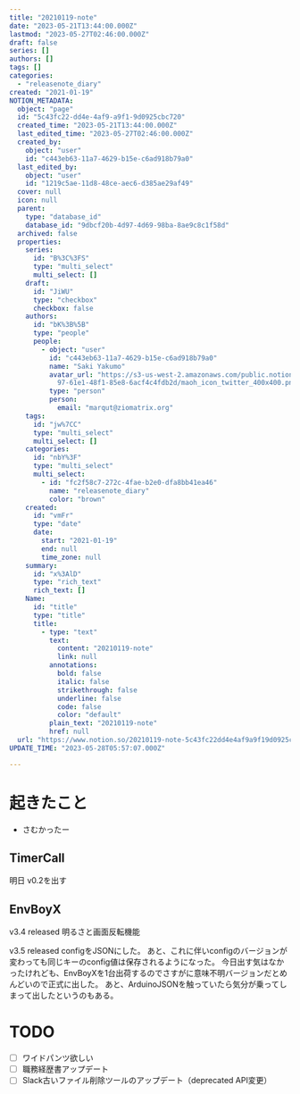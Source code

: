 ```yaml
---
title: "20210119-note"
date: "2023-05-21T13:44:00.000Z"
lastmod: "2023-05-27T02:46:00.000Z"
draft: false
series: []
authors: []
tags: []
categories:
  - "releasenote_diary"
created: "2021-01-19"
NOTION_METADATA:
  object: "page"
  id: "5c43fc22-dd4e-4af9-a9f1-9d0925cbc720"
  created_time: "2023-05-21T13:44:00.000Z"
  last_edited_time: "2023-05-27T02:46:00.000Z"
  created_by:
    object: "user"
    id: "c443eb63-11a7-4629-b15e-c6ad918b79a0"
  last_edited_by:
    object: "user"
    id: "1219c5ae-11d8-48ce-aec6-d385ae29af49"
  cover: null
  icon: null
  parent:
    type: "database_id"
    database_id: "9dbcf20b-4d97-4d69-98ba-8ae9c8c1f58d"
  archived: false
  properties:
    series:
      id: "B%3C%3FS"
      type: "multi_select"
      multi_select: []
    draft:
      id: "JiWU"
      type: "checkbox"
      checkbox: false
    authors:
      id: "bK%3B%5B"
      type: "people"
      people:
        - object: "user"
          id: "c443eb63-11a7-4629-b15e-c6ad918b79a0"
          name: "Saki Yakumo"
          avatar_url: "https://s3-us-west-2.amazonaws.com/public.notion-static.com/3ad1c4\
            97-61e1-48f1-85e8-6acf4c4fdb2d/maoh_icon_twitter_400x400.png"
          type: "person"
          person:
            email: "marqut@ziomatrix.org"
    tags:
      id: "jw%7CC"
      type: "multi_select"
      multi_select: []
    categories:
      id: "nbY%3F"
      type: "multi_select"
      multi_select:
        - id: "fc2f58c7-272c-4fae-b2e0-dfa8bb41ea46"
          name: "releasenote_diary"
          color: "brown"
    created:
      id: "vmFr"
      type: "date"
      date:
        start: "2021-01-19"
        end: null
        time_zone: null
    summary:
      id: "x%3AlD"
      type: "rich_text"
      rich_text: []
    Name:
      id: "title"
      type: "title"
      title:
        - type: "text"
          text:
            content: "20210119-note"
            link: null
          annotations:
            bold: false
            italic: false
            strikethrough: false
            underline: false
            code: false
            color: "default"
          plain_text: "20210119-note"
          href: null
  url: "https://www.notion.so/20210119-note-5c43fc22dd4e4af9a9f19d0925cbc720"
UPDATE_TIME: "2023-05-28T05:57:07.000Z"

---
```

<link rel="stylesheet" href="https://cdn.jsdelivr.net/npm/katex@0.16.2/dist/katex.min.css" integrity="sha384-bYdxxUwYipFNohQlHt0bjN/LCpueqWz13HufFEV1SUatKs1cm4L6fFgCi1jT643X" crossorigin="anonymous">


# 起きたこと

- さむかったー

## TimerCall


明日 v0.2を出す


## EnvBoyX


v3.4 released 明るさと画面反転機能


v3.5 released configをJSONにした。 あと、これに伴いconfigのバージョンが変わっても同じキーのconfig値は保存されるようになった。 今日出す気はなかったけれども、EnvBoyXを1台出荷するのでさすがに意味不明バージョンだとめんどいので正式に出した。 あと、ArduinoJSONを触っていたら気分が乗ってしまって出したというのもある。


# TODO

- [ ] ワイドパンツ欲しい
- [ ] 職務経歴書アップデート
- [ ] Slack古いファイル削除ツールのアップデート（deprecated API変更）
